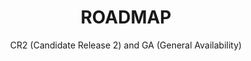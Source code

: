 ---
layout: about
title: ROADMAP
subtitle: CR2 (Candidate Release 2) and GA (General Availability)
permalink: /about/
---
